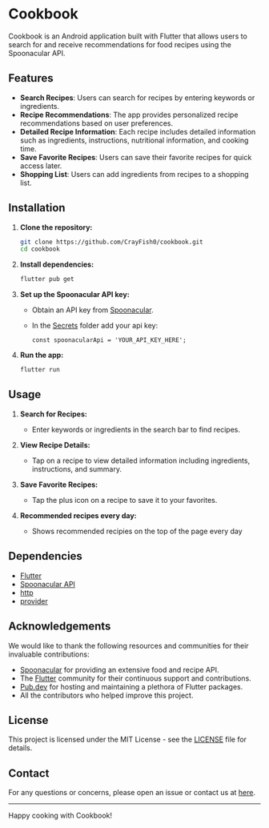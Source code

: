 # Cookbook

Cookbook is an Android application built with Flutter that allows users to search for and receive recommendations for food recipes using the Spoonacular API.

## Features

- **Search Recipes**: Users can search for recipes by entering keywords or ingredients.
- **Recipe Recommendations**: The app provides personalized recipe recommendations based on user preferences.
- **Detailed Recipe Information**: Each recipe includes detailed information such as ingredients, instructions, nutritional information, and cooking time.
- **Save Favorite Recipes**: Users can save their favorite recipes for quick access later.
- **Shopping List**: Users can add ingredients from recipes to a shopping list.

## Installation

1. **Clone the repository:**

    ```bash
    git clone https://github.com/CrayFish0/cookbook.git
    cd cookbook
    ```

2. **Install dependencies:**

    ```bash
    flutter pub get
    ```

3. **Set up the Spoonacular API key:**

    - Obtain an API key from [Spoonacular](https://spoonacular.com/food-api).
    - In the [Secrets](lib/util/secrets.dart) folder add your api key:

        ```env
        const spoonacularApi = 'YOUR_API_KEY_HERE';
        ```

4. **Run the app:**

    ```bash
    flutter run
    ```

## Usage

1. **Search for Recipes:**

    - Enter keywords or ingredients in the search bar to find recipes.

2. **View Recipe Details:**

    - Tap on a recipe to view detailed information including ingredients, instructions, and summary.

3. **Save Favorite Recipes:**

    - Tap the plus icon on a recipe to save it to your favorites.

4. **Recommended recipes every day:**

    - Shows recommended recipies on the top of the page every day

## Dependencies

- [Flutter](https://flutter.dev)
- [Spoonacular API](https://spoonacular.com/food-api)
- [http](https://pub.dev/packages/http)
- [provider](https://pub.dev/packages/provider)

## Acknowledgements

We would like to thank the following resources and communities for their invaluable contributions:

- [Spoonacular](https://spoonacular.com/food-api) for providing an extensive food and recipe API.
- The [Flutter](https://flutter.dev) community for their continuous support and contributions.
- [Pub.dev](https://pub.dev) for hosting and maintaining a plethora of Flutter packages.
- All the contributors who helped improve this project.

## License

This project is licensed under the MIT License - see the [LICENSE](LICENSE) file for details.

## Contact

For any questions or concerns, please open an issue or contact us at [here](cray.fish.75.02@gmail.com).

---

Happy cooking with Cookbook!
